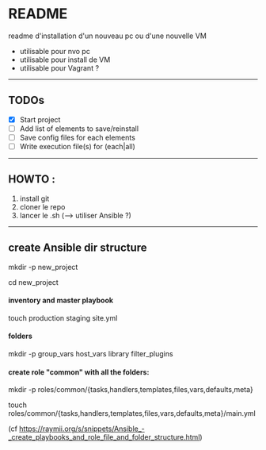 # README

readme d'installation d'un nouveau pc ou d'une nouvelle VM
* utilisable pour nvo pc
* utilisable pour install de VM
* utilisable pour Vagrant ?

---
## TODOs
- [x] Start project
- [ ] Add list of elements to save/reinstall
- [ ] Save config files for each elements
- [ ] Write execution file(s) for (each|all)

---
## HOWTO :
1. install git
2. cloner le repo
3. lancer le <fichier>.sh
(--> utiliser Ansible ?)

---
## create Ansible dir structure
mkdir -p new_project

cd new_project
#### inventory and master playbook
touch production staging site.yml 
#### folders
mkdir -p group_vars host_vars library filter_plugins
#### create role "common" with all the folders:
mkdir -p roles/common/{tasks,handlers,templates,files,vars,defaults,meta}

touch roles/common/{tasks,handlers,templates,files,vars,defaults,meta}/main.yml

(cf https://raymii.org/s/snippets/Ansible_-_create_playbooks_and_role_file_and_folder_structure.html)
